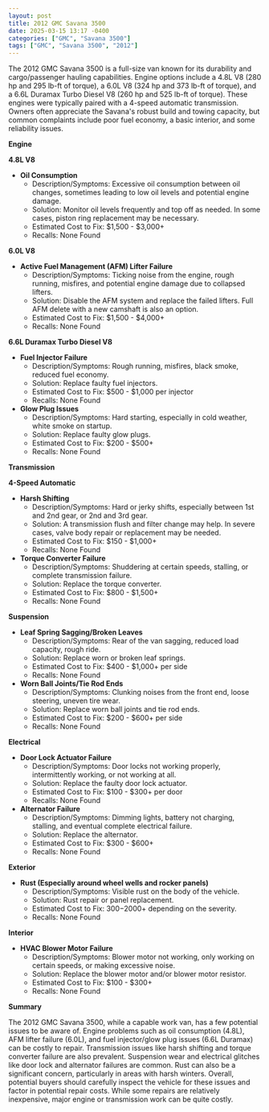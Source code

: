 ```yaml
---
layout: post
title: 2012 GMC Savana 3500
date: 2025-03-15 13:17 -0400
categories: ["GMC", "Savana 3500"]
tags: ["GMC", "Savana 3500", "2012"]
---
```

The 2012 GMC Savana 3500 is a full-size van known for its durability and cargo/passenger hauling capabilities. Engine options include a 4.8L V8 (280 hp and 295 lb-ft of torque), a 6.0L V8 (324 hp and 373 lb-ft of torque), and a 6.6L Duramax Turbo Diesel V8 (260 hp and 525 lb-ft of torque). These engines were typically paired with a 4-speed automatic transmission. Owners often appreciate the Savana's robust build and towing capacity, but common complaints include poor fuel economy, a basic interior, and some reliability issues.

**Engine**

**4.8L V8**

*   **Oil Consumption**
    *   Description/Symptoms: Excessive oil consumption between oil changes, sometimes leading to low oil levels and potential engine damage.
    *   Solution: Monitor oil levels frequently and top off as needed. In some cases, piston ring replacement may be necessary.
    *   Estimated Cost to Fix: $1,500 - $3,000+
    *   Recalls: None Found

**6.0L V8**

*   **Active Fuel Management (AFM) Lifter Failure**
    *   Description/Symptoms: Ticking noise from the engine, rough running, misfires, and potential engine damage due to collapsed lifters.
    *   Solution: Disable the AFM system and replace the failed lifters. Full AFM delete with a new camshaft is also an option.
    *   Estimated Cost to Fix: $1,500 - $4,000+
    *   Recalls: None Found

**6.6L Duramax Turbo Diesel V8**

*   **Fuel Injector Failure**
    *   Description/Symptoms: Rough running, misfires, black smoke, reduced fuel economy.
    *   Solution: Replace faulty fuel injectors.
    *   Estimated Cost to Fix: $500 - $1,000 per injector
    *   Recalls: None Found
*   **Glow Plug Issues**
    *   Description/Symptoms: Hard starting, especially in cold weather, white smoke on startup.
    *   Solution: Replace faulty glow plugs.
    *   Estimated Cost to Fix: $200 - $500+
    *   Recalls: None Found

**Transmission**

**4-Speed Automatic**

*   **Harsh Shifting**
    *   Description/Symptoms: Hard or jerky shifts, especially between 1st and 2nd gear, or 2nd and 3rd gear.
    *   Solution: A transmission flush and filter change may help. In severe cases, valve body repair or replacement may be needed.
    *   Estimated Cost to Fix: $150 - $1,000+
    *   Recalls: None Found
*   **Torque Converter Failure**
    *   Description/Symptoms: Shuddering at certain speeds, stalling, or complete transmission failure.
    *   Solution: Replace the torque converter.
    *   Estimated Cost to Fix: $800 - $1,500+
    *   Recalls: None Found

**Suspension**

*   **Leaf Spring Sagging/Broken Leaves**
    *   Description/Symptoms: Rear of the van sagging, reduced load capacity, rough ride.
    *   Solution: Replace worn or broken leaf springs.
    *   Estimated Cost to Fix: $400 - $1,000+ per side
    *   Recalls: None Found
*   **Worn Ball Joints/Tie Rod Ends**
    *   Description/Symptoms: Clunking noises from the front end, loose steering, uneven tire wear.
    *   Solution: Replace worn ball joints and tie rod ends.
    *   Estimated Cost to Fix: $200 - $600+ per side
    *   Recalls: None Found

**Electrical**

*   **Door Lock Actuator Failure**
    *   Description/Symptoms: Door locks not working properly, intermittently working, or not working at all.
    *   Solution: Replace the faulty door lock actuator.
    *   Estimated Cost to Fix: $100 - $300+ per door
    *   Recalls: None Found
*   **Alternator Failure**
    *   Description/Symptoms: Dimming lights, battery not charging, stalling, and eventual complete electrical failure.
    *   Solution: Replace the alternator.
    *   Estimated Cost to Fix: $300 - $600+
    *   Recalls: None Found

**Exterior**

*   **Rust (Especially around wheel wells and rocker panels)**
    *   Description/Symptoms: Visible rust on the body of the vehicle.
    *   Solution: Rust repair or panel replacement.
    *   Estimated Cost to Fix: $300-$2000+ depending on the severity.
    *   Recalls: None Found

**Interior**

*   **HVAC Blower Motor Failure**
    *   Description/Symptoms: Blower motor not working, only working on certain speeds, or making excessive noise.
    *   Solution: Replace the blower motor and/or blower motor resistor.
    *   Estimated Cost to Fix: $100 - $300+
    *   Recalls: None Found

**Summary**

The 2012 GMC Savana 3500, while a capable work van, has a few potential issues to be aware of. Engine problems such as oil consumption (4.8L), AFM lifter failure (6.0L), and fuel injector/glow plug issues (6.6L Duramax) can be costly to repair. Transmission issues like harsh shifting and torque converter failure are also prevalent. Suspension wear and electrical glitches like door lock and alternator failures are common. Rust can also be a significant concern, particularly in areas with harsh winters. Overall, potential buyers should carefully inspect the vehicle for these issues and factor in potential repair costs. While some repairs are relatively inexpensive, major engine or transmission work can be quite costly.

